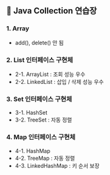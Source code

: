 ## 📝 Java Collection 연습장

### 1. Array
  - add(), delete() 안 됨

### 2. List 인터페이스 구현체
  - 2-1. ArrayList : 조회 성능 우수
  - 2-2. LinkedList : 삽입 / 삭제 성능 우수

### 3. Set 인터페이스 구현체
  - 3-1. HashSet
  - 3-2. TreeSet : 자동 정렬

### 4. Map 인터페이스 구현체
  - 4-1. HashMap
  - 4-2. TreeMap : 자동 정렬
  - 4-3. LinkedHashMap : 키 순서 보장





